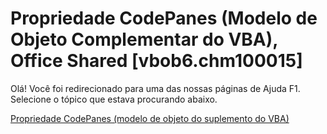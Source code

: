 
# Propriedade CodePanes (Modelo de Objeto Complementar do VBA), Office Shared [vbob6.chm100015]

Olá! Você foi redirecionado para uma das nossas páginas de Ajuda F1. Selecione o tópico que estava procurando abaixo.

[Propriedade CodePanes (modelo de objeto do suplemento do VBA)](http://msdn.microsoft.com/library/2e59ff27-58d3-12ee-52db-4518f560d496%28Office.15%29.aspx)
